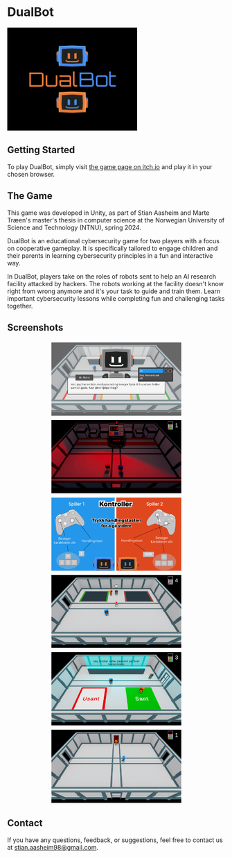 # DualBot

<img src="images/cover.png" alt="cover" width="300"/>

## Getting Started

To play DualBot, simply visit [the game page on itch.io](https://stiaaas.itch.io/dualbot) and play it in your chosen browser.

## The Game
This game was developed in Unity, as part of Stian Aasheim and Marte Træen's master's thesis in computer science at the Norwegian University of Science and Technology (NTNU), spring 2024.

DualBot is an educational cybersecurity game for two players with a focus on cooperative gameplay. It is specifically tailored to engage children and their parents in learning cybersecurity principles in a fun and interactive way.

In DualBot, players take on the roles of robots sent to help an AI research facility attacked by hackers. The robots working at the facility doesn't know right from wrong anymore and it's your task to guide and train them. Learn important cybersecurity lessons while completing fun and challenging tasks together.

## Screenshots

<div style="display: flex; flex-wrap: wrap; justify-content: center;">
    <img src="images/Dialogue Choice One.png" alt="Dialogue Choice" width="300" style="margin: 5px;">
    <img src="images/AI Room.png" alt="AI Room" width="300" style="margin: 5px;">
    <img src="images/Controls.png" alt="Controls" width="300" style="margin: 5px;">
    <img src="images/NPC 2.png" alt="NPC" width="300" style="margin: 5px;">
    <img src="images/Statement.png" alt="Statement" width="300" style="margin: 5px;">
    <img src="images/Exploring.png" alt="Exploring" width="300" style="margin: 5px;">
</div>

## Contact

If you have any questions, feedback, or suggestions, feel free to contact us at stian.aasheim98@gmail.com.
